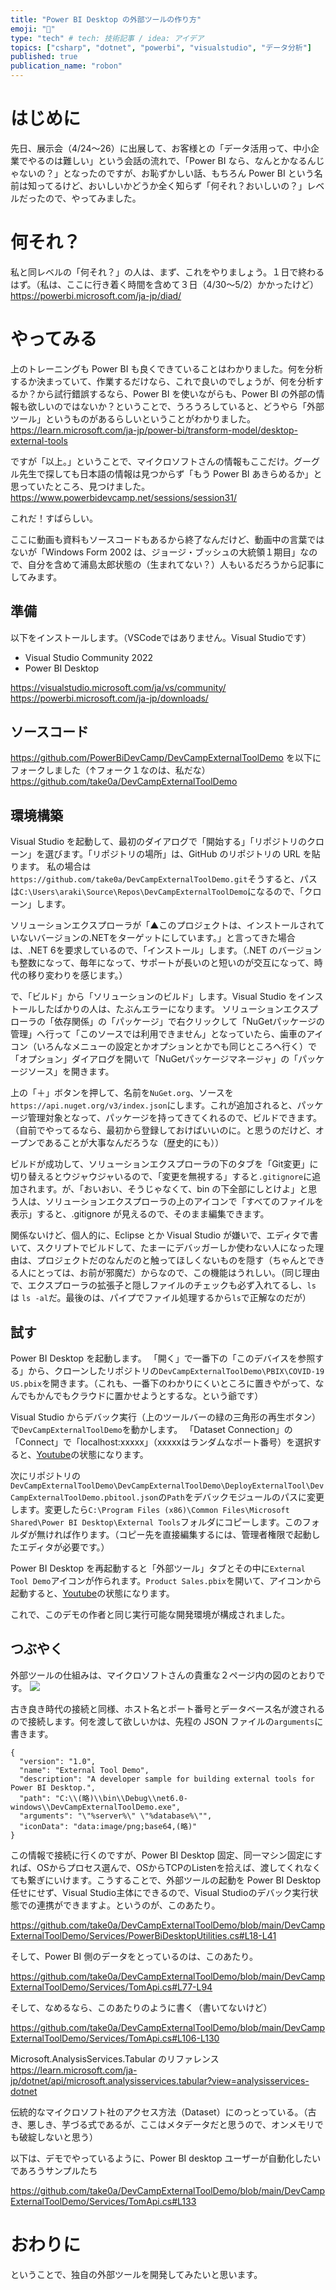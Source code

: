 ```yaml
---
title: "Power BI Desktop の外部ツールの作り方"
emoji: "💪"
type: "tech" # tech: 技術記事 / idea: アイデア
topics: ["csharp", "dotnet", "powerbi", "visualstudio", "データ分析"]
published: true
publication_name: "robon"
---
```


# はじめに
先日、展示会（4/24～26）に出展して、お客様との「データ活用って、中小企業でやるのは難しい」という会話の流れで、「Power BI なら、なんとかなるんじゃないの？」となったのですが、お恥ずかしい話、もちろん Power BI という名前は知ってるけど、おいしいかどうか全く知らず「何それ？おいしいの？」レベルだったので、やってみました。

# 何それ？
私と同レベルの「何それ？」の人は、まず、これをやりましょう。１日で終わるはず。（私は、ここに行き着く時間を含めて３日（4/30～5/2）かかったけど）
https://powerbi.microsoft.com/ja-jp/diad/

# やってみる
上のトレーニングも Power BI も良くできていることはわかりました。何を分析するか決まっていて、作業するだけなら、これで良いのでしょうが、何を分析するか？から試行錯誤するなら、Power BI を使いながらも、Power BI の外部の情報も欲しいのではないか？ということで、うろうろしていると、どうやら「外部ツール」というものがあるらしいということがわかりました。
https://learn.microsoft.com/ja-jp/power-bi/transform-model/desktop-external-tools

ですが「以上。」ということで、マイクロソフトさんの情報もここだけ。グーグル先生で探しても日本語の情報は見つからず「もう Power BI あきらめるか」と思っていたところ、見つけました。
https://www.powerbidevcamp.net/sessions/session31/

これだ！すばらしい。

ここに動画も資料もソースコードもあるから終了なんだけど、動画中の言葉ではないが「Windows Form 2002 は、ジョージ・ブッシュの大統領１期目」なので、自分を含めて浦島太郎状態の（生まれてない？）人もいるだろうから記事にしてみます。

## 準備
以下をインストールします。（VSCodeではありません。Visual Studioです）
- Visual Studio Community 2022
- Power BI Desktop

https://visualstudio.microsoft.com/ja/vs/community/
https://powerbi.microsoft.com/ja-jp/downloads/

## ソースコード
https://github.com/PowerBiDevCamp/DevCampExternalToolDemo
を以下にフォークしました（↑フォーク１なのは、私だな）
https://github.com/take0a/DevCampExternalToolDemo

## 環境構築
Visual Studio を起動して、最初のダイアログで「開始する」「リポジトリのクローン」を選びます。「リポジトリの場所」は、GitHub のリポジトリの URL を貼ります。
私の場合は`https://github.com/take0a/DevCampExternalToolDemo.git`そうすると、パスは`C:\Users\araki\Source\Repos\DevCampExternalToolDemo`になるので、「クローン」します。

ソリューションエクスプローラが「▲このプロジェクトは、インストールされていないバージョンの.NETをターゲットにしています。」と言ってきた場合は、.NET 6を要求しているので、「インストール」します。（.NET のバージョンも整数になって、毎年になって、サポートが長いのと短いのが交互になって、時代の移り変わりを感じます。）

で、「ビルド」から「ソリューションのビルド」します。Visual Studio をインストールしたばかりの人は、たぶんエラーになります。
ソリューションエクスプローラの「依存関係」の「パッケージ」で右クリックして「NuGetパッケージの管理」へ行って「このソースでは利用できません」となっていたら、歯車のアイコン（いろんなメニューの設定とかオプションとかでも同じところへ行く）で「オプション」ダイアログを開いて「NuGetパッケージマネージャ」の「パッケージソース」を開きます。

上の「＋」ボタンを押して、名前を`NuGet.org`、ソースを`https://api.nuget.org/v3/index.json`にします。これが追加されると、パッケージ管理対象となって、パッケージを持ってきてくれるので、ビルドできます。（自前でやってるなら、最初から登録しておけばいいのに。と思うのだけど、オープンであることが大事なんだろうな（歴史的にも））

ビルドが成功して、ソリューションエクスプローラの下のタブを「Git変更」に切り替えるとウジャウジャいるので、「変更を無視する」すると`.gitignore`に追加されます。が、「おいおい、そうじゃなくて、bin の下全部にしとけよ」と思う人は、ソリューションエクスプローラの上のアイコンで「すべてのファイルを表示」すると、.gitignore が見えるので、そのまま編集できます。

関係ないけど、個人的に、Eclipse とか Visual Studio が嫌いで、エディタで書いて、スクリプトでビルドして、たまーにデバッガーしか使わない人になった理由は、プロジェクトだのなんだのと触ってほしくないものを隠す（ちゃんとできる人にとっては、お前が邪魔だ）からなので、この機能はうれしい。（同じ理由で、エクスプローラの拡張子と隠しファイルのチェックも必ず入れてるし、`ls` は `ls -al`だ。最後のは、パイプでファイル処理するから`ls`で正解なのだが）

## 試す
Power BI Desktop を起動します。
「開く」で一番下の「このデバイスを参照する」から、クローンしたリポジトリの`DevCampExternalToolDemo\PBIX\COVID-19 US.pbix`を開きます。（これも、一番下のわかりにくいところに置きやがって、なんでもかんでもクラウドに置かせようとするな。という爺です）

Visual Studio からデバック実行（上のツールバーの緑の三角形の再生ボタン）で`DevCampExternalToolDemo`を動かします。
「Dataset Connection」の「Connect」で「localhost:xxxxx」（xxxxxはランダムなポート番号）を選択すると、[Youtube](https://www.youtube.com/watch?v=s6rEYEWOdEE&t=683s)の状態になります。

次にリポジトリの`DevCampExternalToolDemo\DevCampExternalToolDemo\DeployExternalTool\DevCampExternalToolDemo.pbitool.json`の`Path`をデバックモジュールのパスに変更します。変更したら`C:\Program Files (x86)\Common Files\Microsoft Shared\Power BI Desktop\External Tools`フォルダにコピーします。このフォルダが無ければ作ります。（コピー先を直接編集するには、管理者権限で起動したエディタが必要です。）

Power BI Desktop を再起動すると「外部ツール」タブとその中に`External Tool Demo`アイコンが作られます。`Product Sales.pbix`を開いて、アイコンから起動すると、[Youtube](https://www.youtube.com/watch?v=s6rEYEWOdEE&t=923s)の状態になります。

これで、このデモの作者と同じ実行可能な開発環境が構成されました。

## つぶやく
外部ツールの仕組みは、マイクロソフトさんの貴重な２ページ内の図のとおりです。
![](https://learn.microsoft.com/ja-jp/power-bi/transform-model/media/desktop-external-tools/external-tool-arch.png)

古き良き時代の接続と同様、ホスト名とポート番号とデータベース名が渡されるので接続します。何を渡して欲しいかは、先程の JSON ファイルの`arguments`に書きます。

```json: DevCampExternalToolDemo.pbitool.json
{
  "version": "1.0",
  "name": "External Tool Demo",
  "description": "A developer sample for building external tools for Power BI Desktop.",
  "path": "C:\\(略)\\bin\\Debug\\net6.0-windows\\DevCampExternalToolDemo.exe",
  "arguments": "\"%server%\" \"%database%\"",
  "iconData": "data:image/png;base64,(略)"
}
```

この情報で接続に行くのですが、Power BI Desktop 固定、同一マシン固定にすれば、OSからプロセス選んで、OSからTCPのListenを拾えば、渡してくれなくても繋ぎにいけます。こうすることで、外部ツールの起動を Power BI Desktop任せにせず、Visual Studio主体にできるので、Visual Studioのデバック実行状態での連携ができますよ。というのが、このあたり。

https://github.com/take0a/DevCampExternalToolDemo/blob/main/DevCampExternalToolDemo/Services/PowerBiDesktopUtilities.cs#L18-L41

そして、Power BI 側のデータをとっているのは、このあたり。

https://github.com/take0a/DevCampExternalToolDemo/blob/main/DevCampExternalToolDemo/Services/TomApi.cs#L77-L94

そして、なめるなら、このあたりのように書く（書いてないけど）

https://github.com/take0a/DevCampExternalToolDemo/blob/main/DevCampExternalToolDemo/Services/TomApi.cs#L106-L130

Microsoft.AnalysisServices.Tabular のリファレンス
https://learn.microsoft.com/ja-jp/dotnet/api/microsoft.analysisservices.tabular?view=analysisservices-dotnet

伝統的なマイクロソフト社のアクセス方法（Dataset）にのっとっている。（古き、悪しき、芋づる式であるが、ここはメタデータだと思うので、オンメモリでも破綻しないと思う）

以下は、デモでやっているように、Power BI desktop ユーザーが自動化したいであろうサンプルたち

https://github.com/take0a/DevCampExternalToolDemo/blob/main/DevCampExternalToolDemo/Services/TomApi.cs#L133

# おわりに
ということで、独自の外部ツールを開発してみたいと思います。

